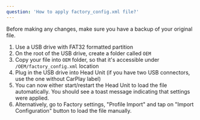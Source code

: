 ```yaml
---
question: 'How to apply factory_config.xml file?'
---
```

Before making any changes, make sure you have a backup of your original file.

1. Use a USB drive with FAT32 formatted partition
2. On the root of the USB drive, create a folder called `OEM`
3. Copy your file into `OEM` folder, so that it's accessible under `/OEM/factory_config.xml` location
4. Plug in the USB drive into Head Unit (if you have two USB connectors, use the one without CarPlay label)
5. You can now either start/restart the Head Unit to load the file automatically. You should see a toast message indicating that settings were applied. 
6. Alternatively, go to Factory settings, "Profile Import" and tap on "Import Configuration" button to load the file manually.
